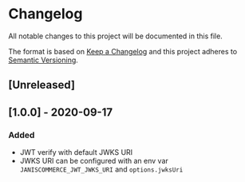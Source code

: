 # Changelog

All notable changes to this project will be documented in this file.

The format is based on [Keep a Changelog](http://keepachangelog.com/en/1.0.0/)
and this project adheres to [Semantic Versioning](http://semver.org/spec/v2.0.0.html).

## [Unreleased]

## [1.0.0] - 2020-09-17
### Added
- JWT verify with default JWKS URI
- JWKS URI can be configured with an env var `JANISCOMMERCE_JWT_JWKS_URI` and `options.jwksUri`
